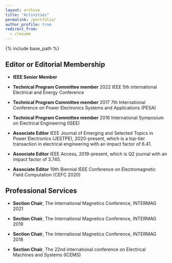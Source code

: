 ```yaml
---
layout: archive
title: "Activities"
permalink: /portfolio/
author_profile: true
redirect_from:
  - /resume
---
```


{% include base_path %}

Editor or Editorial Membership
--------
* **IEEE Senior Member**

* **Technical Program Committee member** 2022 IEEE 5th international Electrical and Energy Conference

* **Technical Program Committee member** 2017 7th International Conference on Power Electronics Systems and Applications (PESA)

* **Technical Program Committee member** 2016 International Symposium on Electrical Engineering (ISEE)

* **Associate Editor** IEEE Journal of Emerging and Selected Topics in Power Electronics (JESTPE), 2020-present, which is a top-tier transaction in electrical engineering with an impact factor of 6.41.

* **Associate Editor** IEEE Access, 2019-present, which is Q2 journal with an impact factor of 3.745.

* **Associate Editor** 19th Biennial IEEE Conference on Electromagnetic Field Computation (CEFC 2020)

Professional Services
----------

* **Section Chair**, The International Magnetics Conference, INTERMAG 2021

* **Section Chair**, The International Magnetics Conference, INTERMAG 2019

* **Section Chair**, The International Magnetics Conference, INTERMAG 2018

* **Section Chair**, The 22nd international conference on Electrical Machines and Systems (ICEMS)
